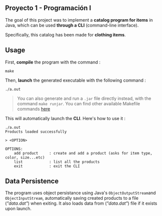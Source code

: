 ## Proyecto 1 - Programación I

The goal of this project was to implement a **catalog program for items** in Java, which can be used  **through a CLI** (command-line interface).

Specifically, this catalog has been made for **clothing items**.

## Usage

First, **compile** the program with the command :

```
make
```

Then, **launch** the generated executable with the following command :

```
./a.out
```

> You can also generate and run a ```.jar``` file directly instead, with the command ```make runjar```.
> You can find other available Makefile commands [here](/docs/make.md)

This will automatically launch the **CLI**. Here's how to use it :

```
./a.out
Products loaded successfully

> <OPTION>

OPTIONS:
    add product     : create and add a product (asks for item type, color, size...etc)
    list            : list all the products
    exit            : exit the CLI
```

## Data Persistence

The program uses object persistance using Java's ```ObjectOutputStream```and ```ObjectInputStream```, automatically saving created products to a file (_"data.dat"_) when exiting. It also loads data from (_"data.dat"_) file if it exists upon launch.
